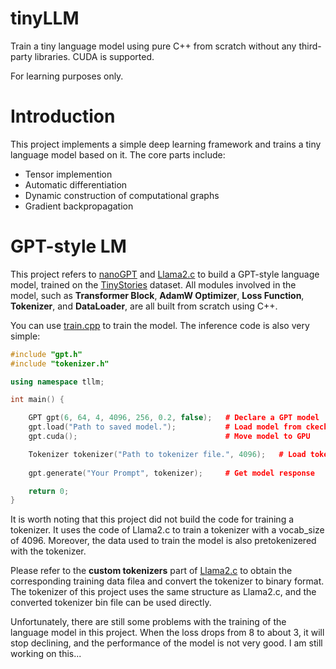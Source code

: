 # tinyLLM
Train a tiny language model using pure C++ from scratch without any third-party libraries. CUDA is supported.

For learning purposes only.
# Introduction
This project implements a simple deep learning framework and trains a tiny language model based on it.
The core parts include:
* Tensor implemention
* Automatic differentiation
* Dynamic construction of computational graphs
* Gradient backpropagation

<!-- This project implements some commonly used functions and modules in language model, and supports both CPU and GPU.
|Modules|Functions|
|:-:|:-:|
|Linear|+|
|MLP|-|
|GELU|*|
|Dropout|mat_mul|
|LayerNorm|nlloss|
|CausalSelfAttention|log|
|TransformerBlock|softmax|
|Embedding|cross_entropy| -->

# GPT-style LM
This project refers to [nanoGPT](https://github.com/karpathy/nanoGPT) and [Llama2.c](https://github.com/karpathy/llama2.c) to build a GPT-style language model, trained on the [TinyStories](https://huggingface.co/datasets/roneneldan/TinyStories) dataset. All modules involved in the model, such as **Transformer Block**, **AdamW Optimizer**, **Loss Function**, **Tokenizer**, and **DataLoader**, are all built from scratch using C++.

You can use [train.cpp](./train.cpp) to train the model. The inference code is also very simple:
```C++
#include "gpt.h"
#include "tokenizer.h"

using namespace tllm;

int main() {

    GPT gpt(6, 64, 4, 4096, 256, 0.2, false);   # Declare a GPT model
    gpt.load("Path to saved model.");           # Load model from ckeckpoint
    gpt.cuda();                                 # Move model to GPU

    Tokenizer tokenizer("Path to tokenizer file.", 4096);   # Load tokenizer
    
    gpt.generate("Your Prompt", tokenizer);     # Get model response

    return 0;
}

```
It is worth noting that this project did not build the code for training a tokenizer. It uses the code of Llama2.c to train a tokenizer with a vocab_size of 4096. Moreover, the data used to train the model is also pretokenizered with the tokenizer.

Please refer to the **custom tokenizers** part of [Llama2.c](https://github.com/karpathy/llama2.c) to obtain the corresponding training data filea and convert the tokenizer to binary format. The tokenizer of this project uses the same structure as Llama2.c, and the converted tokenizer bin file can be used directly.

Unfortunately, there are still some problems with the training of the language model in this project. When the loss drops from 8 to about 3, it will stop declining, and the performance of the model is not very good. I am still working on this...